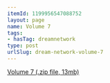 ```yaml
---
itemId: 1199956547088752
layout: page
name: Volume 7
tags:
- hasTag: dreamnetwork
type: post
urlSlug: dream-network-volume-7
---
```

<a href="files/Volume_7.zip" download>Volume 7 (.zip file, 13mb)</a>